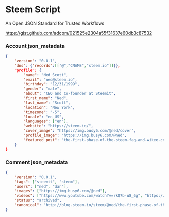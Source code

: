 # Steem Script
An Open JSON Standard for Trusted Workflows

https://gist.github.com/adcpm/021525e2304a55f31637e60db3c87532

### Account json_metadata
```json
{
    "version": "0.0.1",
    "dns": {"records":[["@","CNAME","steem.io"]]}},
    "profile": {
        "name": "Ned Scott",
        "email": "ned@steem.io",
        "birthday": "12/31/1999",
        "gender": "male",
        "about": "CEO and Co-founder at Steemit",
        "first_name": "Ned",
        "last_name": "Scott",
        "location": "New York",
        "timezone": "-5",
        "locale": "en_US",
        "languages": ["en"],
        "website": "https://steem.io/",
        "cover_image": "https://img.busy6.com/@ned/cover",
        "profile_image": "https://img.busy6.com/@ned",
        "featured_post": "the-first-phase-of-the-steem-faq-and-wikee-consolidation-of-knowledge"
    }
}
```

### Comment json_metadata
```json
{
    "version": "0.0.1",
    "tags": ["steemit", "steem"],
    "users": ["ned", "dan"],
    "images": ["https://img.busy6.com/@ned"],
    "videos": ["https://www.youtube.com/watch?v=rkQ7b-u8_6g", "https://www.youtube.com/watch?v=H399YZ0pv0o"],
    "status": "archived",
    "canonical": "http://blog.steem.io/steem/@ned/the-first-phase-of-the-steem-faq-and-wikee-consolidation-of-knowledge"
}
```
